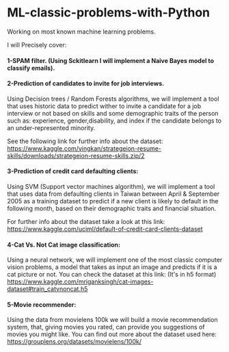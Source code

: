 # ML-classic-problems-with-Python

Working on most known machine learning problems. 

I will Precisely cover:

#### 1-SPAM filter. (Using Sckitlearn I will implement a Naive Bayes model to classify emails).

#### 2-Prediction of candidates to invite for job interviews. 
Using Decision trees / Random Forests algorithms, we will implement a tool that uses historic data to predict wither to invite a candidate for a job interview or not based on skills and some demographic traits of the person such as: experience, gender,disability, and index if the candidate belongs to an under-represented minority.

See the following link for further info about the dataset: https://www.kaggle.com/vingkan/strategeion-resume-skills/downloads/strategeion-resume-skills.zip/2 

#### 3-Prediction of credit card defaulting clients: 
Using SVM (Support vector machines algorithm), we will implement a tool that uses data from defaulting clients in Taiwan between April & September 2005 as a training dataset to predict if a new client is likely to default in the following month, based on their demographic traits and financial situation. 

For further info about the dataset take a look at this link: https://www.kaggle.com/uciml/default-of-credit-card-clients-dataset


#### 4-Cat Vs. Not Cat image classification:
Using a neural network, we will implement one of the most classic computer vision problems, a model that takes as input an image and predicts if it is a cat picture or not. 
You can check the dataset at this link: (It's in h5 format) https://www.kaggle.com/mriganksingh/cat-images-dataset#train_catvnoncat.h5


#### 5-Movie recommender:

Using the data from movielens 100k we will build a movie recommendation system, that, giving movies you rated, can provide you suggestions of movies you might like. You can find out more about the dataset used here: 
https://grouplens.org/datasets/movielens/100k/ 



